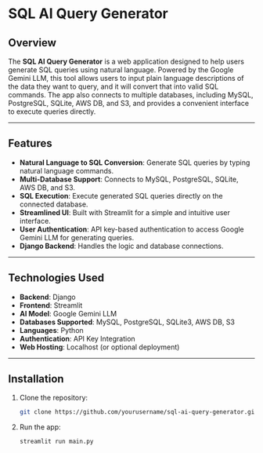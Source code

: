 # SQL AI Query Generator

## Overview

The **SQL AI Query Generator** is a web application designed to help users generate SQL queries using natural language. Powered by the Google Gemini LLM, this tool allows users to input plain language descriptions of the data they want to query, and it will convert that into valid SQL commands. The app also connects to multiple databases, including MySQL, PostgreSQL, SQLite, AWS DB, and S3, and provides a convenient interface to execute queries directly.

---

## Features

- **Natural Language to SQL Conversion**: Generate SQL queries by typing natural language commands.
- **Multi-Database Support**: Connects to MySQL, PostgreSQL, SQLite, AWS DB, and S3.
- **SQL Execution**: Execute generated SQL queries directly on the connected database.
- **Streamlined UI**: Built with Streamlit for a simple and intuitive user interface.
- **User Authentication**: API key-based authentication to access Google Gemini LLM for generating queries.
- **Django Backend**: Handles the logic and database connections.

---

## Technologies Used

- **Backend**: Django
- **Frontend**: Streamlit
- **AI Model**: Google Gemini LLM
- **Databases Supported**: MySQL, PostgreSQL, SQLite3, AWS DB, S3
- **Languages**: Python
- **Authentication**: API Key Integration
- **Web Hosting**: Localhost (or optional deployment)

---

## Installation

1. Clone the repository:
   ```bash
   git clone https://github.com/yourusername/sql-ai-query-generator.git
2. Run the app:
   ```bash
   streamlit run main.py
